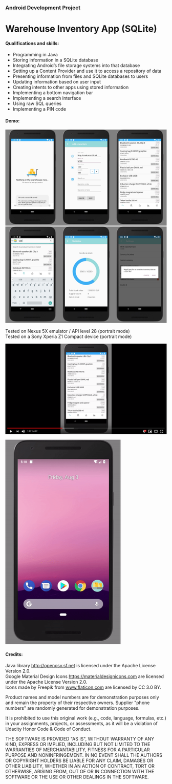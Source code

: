 ### Android Development Project
# Warehouse Inventory App (SQLite)

#### Qualifications and skills:
- Programming in Java
- Storing information in a SQLite database
- Integrating Android’s file storage systems into that database
- Setting up a Content Provider and use it to access a repository of data
- Presenting information from files and SQLite databases to users
- Updating information based on user input
- Creating intents to other apps using stored information
- Implementing a bottom navigation bar 
- Implementing a search interface
- Using raw SQL queries 
- Implementing a PIN code

#### Demo:

![image](/_08-02%2019_38_19-Android%20Emulator%20-%20API_28_5554-tile.jpg)
![image](/_08-03%2018_55_45-Android%20Emulator%20-%20API_28_5554-tile.jpg)

Tested on Nexus 5X emulator / API level 28 (portrait mode)<br>
Tested on a Sony Xperia Z1 Compact device (portrait mode)<br>

[![YouTube](/08-03%2020_47_25-Android%20Basics%20_%20Warehouse%20Inventory%20App%20Demo%20-%20YouTube.png)](https://www.youtube.com/watch?v=TidRLk_y3Vs)

<img src="https://raw.githubusercontent.com/evanca/ABND_P8-P9_Inventory/master/gif.gif" height="639">

#### Credits: ####

Java library http://opencsv.sf.net is licensed under the Apache License Version 2.0.
<br /> Google Material Design Icons https://materialdesignicons.com are licensed under the Apache License Version 2.0.
<br /> Icons made by Freepik from www.flaticon.com are licensed by CC 3.0 BY.

Product names and model numbers are for demonstration purposes only and remain the property of their respective owners. 
Supplier "phone numbers" are randomly generated for demonstration purposes.

It is prohibited to use this original work (e.g., code, language, formulas, etc.) in your assignments, projects, or assessments, as it will be a violation of Udacity Honor Code & Code of Conduct.

THE SOFTWARE IS PROVIDED "AS IS", WITHOUT WARRANTY OF ANY KIND, EXPRESS OR IMPLIED, INCLUDING BUT NOT LIMITED TO THE WARRANTIES OF MERCHANTABILITY, FITNESS FOR A PARTICULAR PURPOSE AND NONINFRINGEMENT. IN NO EVENT SHALL THE AUTHORS OR COPYRIGHT HOLDERS BE LIABLE FOR ANY CLAIM, DAMAGES OR OTHER LIABILITY, WHETHER IN AN ACTION OF CONTRACT, TORT OR OTHERWISE, ARISING FROM, OUT OF OR IN CONNECTION WITH THE SOFTWARE OR THE USE OR OTHER DEALINGS IN THE SOFTWARE.
